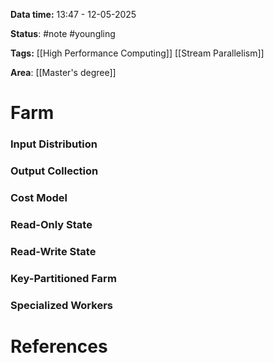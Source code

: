 **Data time:** 13:47 - 12-05-2025

**Status**: #note #youngling 

**Tags:** [[High Performance Computing]] [[Stream Parallelism]]

**Area**: [[Master's degree]]
# Farm

### Input Distribution

### Output Collection

### Cost Model

### Read-Only State

### Read-Write State

### Key-Partitioned Farm

### Specialized Workers 
# References